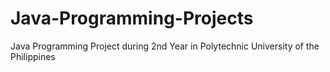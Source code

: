 # Java-Programming-Projects

Java Programming Project during 2nd Year in Polytechnic University of the Philippines
